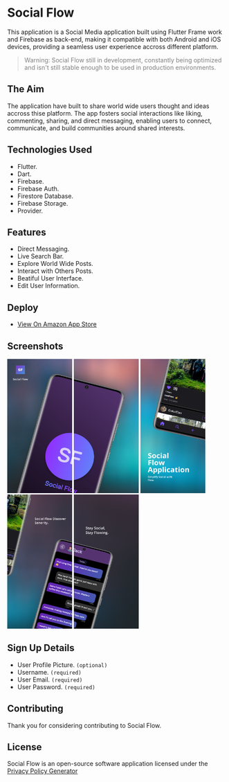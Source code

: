 # Social Flow

This application is a Social Media application built using Flutter Frame work and Firebase as back-end, making it compatible with both Android and iOS devices, providing a seamless user experience accross different platform.

> <span style="color:grey">Warning: Social Flow still in development, constantly being optimized and isn't still stable enough to be used in production environments.</span>

## The Aim

The application have built to share world wide users thought and ideas accross thise platform. The app fosters social interactions like liking, commenting, sharing, and direct messaging, enabling users to connect, communicate, and build communities around shared interests.

## Technologies Used

- Flutter.
- Dart.
- Firebase.
- Firebase Auth.
- Firestore Database.
- Firebase Storage.
- Provider.

## Features

- Direct Messaging.
- Live Search Bar.
- Explore World Wide Posts.
- Interact with Others Posts.
- Beatiful User Interface.
- Edit User Information.

## Deploy

- [View On Amazon App Store](https://www.amazon.com/gp/product/B0CLKVSJYX)


## Screenshots

<img src="screenshots/Hotpot0.png" alt="Screenshot 1" width="150" height="310"> <img src="screenshots/Hotpot1.png" alt="Screenshot 2" width="150" height="310">
<img src="screenshots/Hotpot2.png" alt="Screenshot 3" width="150" height="310"> <img src="screenshots/Hotpot3.png" alt="Screenshot 4" width="150" height="310">
<img src="screenshots/Hotpot4.png" alt="Screenshot 5" width="150" height="310">

## Sign Up Details

- User Profile Picture. `(optional)`
- Username. `(required)`
- User Email. `(required)`
- User Password. `(required)`

## Contributing

Thank you for considering contributing to Social Flow.

## License

Social Flow is an open-source software application licensed under the [Privacy Policy Generator](https://www.freeprivacypolicy.com/live/c331680f-dc56-4218-a4b5-1bf51c915562)


